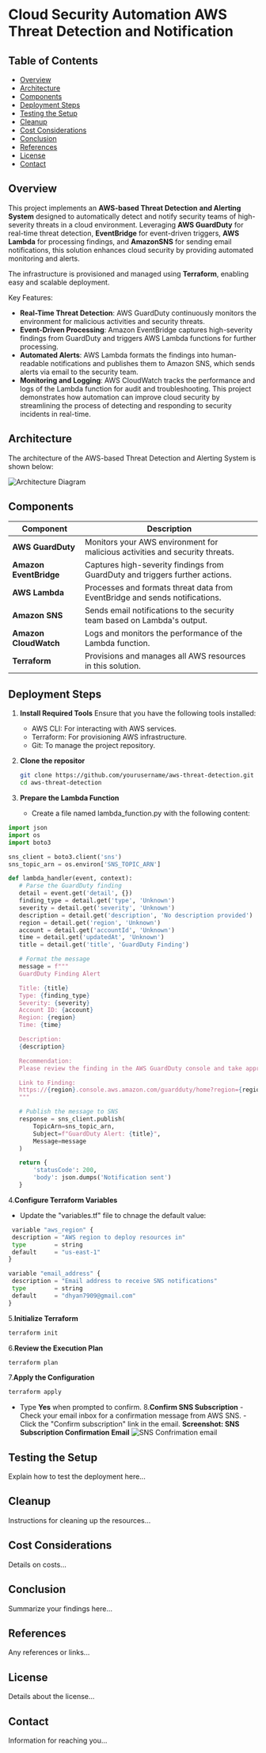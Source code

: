 # Cloud Security Automation AWS Threat Detection and Notification
## Table of Contents
- [Overview](#overview)
- [Architecture](#architecture)
- [Components](#Components)
- [Deployment Steps](#deployment-steps)
- [Testing the Setup](#testing-the-setup)
- [Cleanup](#cleanup)
- [Cost Considerations](#cost-considerations)
- [Conclusion](#conclusion)
- [References](#references)
- [License](#license)
- [Contact](#contact)

## Overview
This project implements an **AWS-based Threat Detection** **and Alerting System** designed to automatically detect and notify security teams of high-severity threats in a cloud environment. Leveraging **AWS GuardDuty** for real-time threat detection, **EventBridge** for event-driven triggers, **AWS Lambda** for processing findings, and **AmazonSNS** for sending email notifications, this solution enhances cloud security by providing automated monitoring and alerts.

The infrastructure is provisioned and managed using **Terraform**, enabling easy and scalable deployment.

Key Features:
- **Real-Time Threat Detection**: AWS GuardDuty continuously monitors the environment for malicious activities and security threats.
- **Event-Driven Processing**: Amazon EventBridge captures high-severity findings from GuardDuty and triggers AWS Lambda functions for further processing.
- **Automated Alerts**: AWS Lambda formats the findings into human-readable notifications and publishes them to Amazon SNS, which sends alerts via email to the security team.
- **Monitoring and Logging**: AWS CloudWatch tracks the performance and logs of the Lambda function for audit and troubleshooting.
This project demonstrates how automation can improve cloud security by streamlining the process of detecting and responding to security incidents in real-time.
## Architecture
The architecture of the AWS-based Threat Detection and Alerting System is shown below:

![Architecture Diagram](./Images/Architecture1.png)

## Components

| Component       | Description                                                                 |
|-----------------|-----------------------------------------------------------------------------|
| **AWS GuardDuty**   | Monitors your AWS environment for malicious activities and security threats. |
| **Amazon EventBridge** | Captures high-severity findings from GuardDuty and triggers further actions. |
| **AWS Lambda**   | Processes and formats threat data from EventBridge and sends notifications. |
| **Amazon SNS**   | Sends email notifications to the security team based on Lambda's output.   |
| **Amazon CloudWatch** | Logs and monitors the performance of the Lambda function.              |
| **Terraform**    | Provisions and manages all AWS resources in this solution.                |

## Deployment Steps
1. **Install Required Tools**
   Ensure that you have the following tools installed:
   - AWS CLI: For interacting with AWS services.
   - Terraform: For provisioning AWS infrastructure.
   - Git: To manage the project repository.
     
2. **Clone the repositor**
    ```bash
   git clone https://github.com/yourusername/aws-threat-detection.git
   cd aws-threat-detection

3. **Prepare the Lambda Function**
   - Create a file named lambda_function.py with the following content:
 ```python
import json
import os
import boto3

sns_client = boto3.client('sns')
sns_topic_arn = os.environ['SNS_TOPIC_ARN']

def lambda_handler(event, context):
    # Parse the GuardDuty finding
    detail = event.get('detail', {})
    finding_type = detail.get('type', 'Unknown')
    severity = detail.get('severity', 'Unknown')
    description = detail.get('description', 'No description provided')
    region = detail.get('region', 'Unknown')
    account = detail.get('accountId', 'Unknown')
    time = detail.get('updatedAt', 'Unknown')
    title = detail.get('title', 'GuardDuty Finding')

    # Format the message
    message = f"""
    GuardDuty Finding Alert

    Title: {title}
    Type: {finding_type}
    Severity: {severity}
    Account ID: {account}
    Region: {region}
    Time: {time}

    Description:
    {description}

    Recommendation:
    Please review the finding in the AWS GuardDuty console and take appropriate action.

    Link to Finding:
    https://{region}.console.aws.amazon.com/guardduty/home?region={region}#/findings?macros=current&fId={detail.get('id', '')}
    """

    # Publish the message to SNS
    response = sns_client.publish(
        TopicArn=sns_topic_arn,
        Subject=f"GuardDuty Alert: {title}",
        Message=message
    )

    return {
        'statusCode': 200,
        'body': json.dumps('Notification sent')
    }
```

4.**Configure Terraform Variables**
  - Update the "variables.tf" file to chnage the default value:
 ```python
  variable "aws_region" {
  description = "AWS region to deploy resources in"
  type        = string
  default     = "us-east-1"
 }

variable "email_address" {
  description = "Email address to receive SNS notifications"
  type        = string
  default     = "dhyan7909@gmail.com" 
}
```
5.**Initialize Terraform**
```Bash
terraform init
```
6.**Review the Execution Plan**
```Bash
terraform plan
```
7.**Apply the Configuration**
```Bash
terraform apply
```
- Type **Yes** when prompted to confirm.
8.**Confirm SNS Subscription**
  -Check your email inbox for a confirmation message from AWS SNS.
  -Click the "Confirm subscription" link in the email.
**Screenshot: SNS Subscription Confirmation Email**
![SNS Confrimation email](./Images/SNSConfirmation.jpg)


## Testing the Setup
Explain how to test the deployment here...

## Cleanup
Instructions for cleaning up the resources...

## Cost Considerations
Details on costs...

## Conclusion
Summarize your findings here...

## References
Any references or links...

## License
Details about the license...

## Contact
Information for reaching you...


